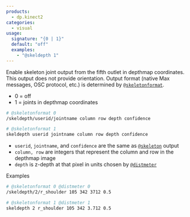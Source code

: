 ```yaml
---
products:
  - dp.kinect2
categories:
  - visual
usage:
  signature: "{0 | 1}"
  default: "off"
  examples:
    - "@skeldepth 1"
---
```


Enable skeleton joint output from the fifth outlet in depthmap coordinates.
This output does not provide orientation.
Output format (native Max messages, OSC protocol, etc.) is determined by
[`@skeletonformat`](skeletonformat.md).

* 0 = off
* 1 = joints in depthmap coordinates

```sh
# @skeletonformat 0
/skeldepth/userid/jointname column row depth confidence

# @skeletonformat 1
skeldepth userid jointname column row depth confidence
```

* `userid`, `jointname`, and `confidence` are the same as [`@skeleton`](skeleton.md) output
* `column, row` are integers that represent the column and row in the depthmap image
* `depth` is z-depth at that pixel in units chosen by [`@distmeter`](distmeter.md)

Examples

```sh
# @skeletonformat 0 @distmeter 0
/skeldepth/2/r_shoulder 105 342 3712 0.5

# @skeletonformat 1 @distmeter 1
skeldepth 2 r_shoulder 105 342 3.712 0.5 
```
